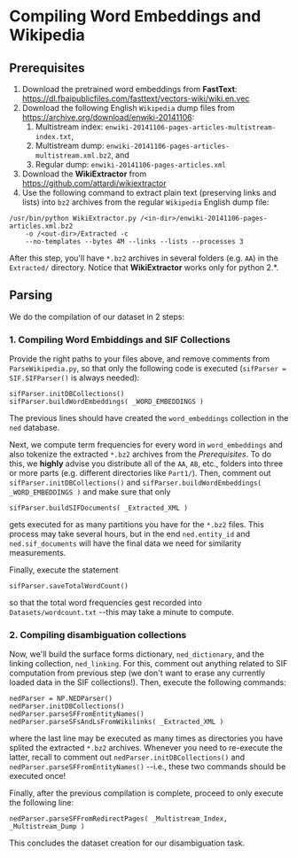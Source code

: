 # Compiling Word Embeddings and Wikipedia

## Prerequisites

1. Download the pretrained word embeddings from **FastText**: 
https://dl.fbaipublicfiles.com/fasttext/vectors-wiki/wiki.en.vec
2. Download the following English `Wikipedia` dump files from https://archive.org/download/enwiki-20141106:
    1. Multistream index: `enwiki-20141106-pages-articles-multistream-index.txt`,
    2. Multistream dump: `enwiki-20141106-pages-articles-multistream.xml.bz2`, and
    3. Regular dump: `enwiki-20141106-pages-articles.xml`
3. Download the **WikiExtractor** from https://github.com/attardi/wikiextractor
4. Use the following command to extract plain text (preserving links and lists) into `bz2` archives 
from the regular `Wikipedia` English dump file: 
```
/usr/bin/python WikiExtractor.py /<in-dir>/enwiki-20141106-pages-articles.xml.bz2 
    -o /<out-dir>/Extracted -c 
    --no-templates --bytes 4M --links --lists --processes 3
```
After this step, you'll have `*.bz2` archives in several folders (e.g. `AA`) in the `Extracted/`
directory.  Notice that **WikiExtractor** works only for python 2.*.

## Parsing

We do the compilation of our dataset in 2 steps:

### 1. Compiling Word Embiddings and SIF Collections

Provide the right paths to your files above, and remove comments from `ParseWikipedia.py`, so that
only the following code is executed (`sifParser = SIF.SIFParser()` is always needed):
```
sifParser.initDBCollections()
sifParser.buildWordEmbeddings( _WORD_EMBEDDINGS )
```

The previous lines should have created the `word_embeddings` collection in the `ned` database.

Next, we compute term frequencies for every word in `word_embeddings` and also tokenize the 
extracted `*.bz2` archives from the *Prerequisites*.  To do this, we **highly** advise you distribute
all of the `AA`, `AB`, etc., folders into three or more parts (e.g. different directories like `Part1/`).
Then, comment out  `sifParser.initDBCollections()` and `sifParser.buildWordEmbeddings( _WORD_EMBEDDINGS )`
and make sure that only
```
sifParser.buildSIFDocuments( _Extracted_XML )
``` 
gets executed for as many partitions you have for the `*.bz2` files.  This process may take 
several hours, but in the end `ned.entity_id` and `ned.sif_documents` will have the final data we
need for similarity measurements.

Finally, execute the statement
```
sifParser.saveTotalWordCount()
```
so that the total word frequencies gest recorded into `Datasets/wordcount.txt` --this may take a
minute to compute.

### 2. Compiling disambiguation collections

Now, we'll build the surface forms dictionary, `ned_dictionary`, and the linking collection, `ned_linking`.
For this, comment out anything related to SIF computation from previous step (we don't want to erase
any currently loaded data in the SIF collections!).  Then, execute the following commands:
```
nedParser = NP.NEDParser()
nedParser.initDBCollections()
nedParser.parseSFFromEntityNames()
nedParser.parseSFsAndLsFromWikilinks( _Extracted_XML )
```
where the last line may be executed as many times as directories you have splited the extracted
`*.bz2` archives.  Whenever you need to re-execute the latter, recall to comment out `nedParser.initDBCollections()`
and `nedParser.parseSFFromEntityNames()` --i.e., these two commands should be executed once!

Finally, after the previous compilation is complete, proceed to only execute the following line:
```
nedParser.parseSFFromRedirectPages( _Multistream_Index, _Multistream_Dump )
```
This concludes the dataset creation for our disambiguation task.